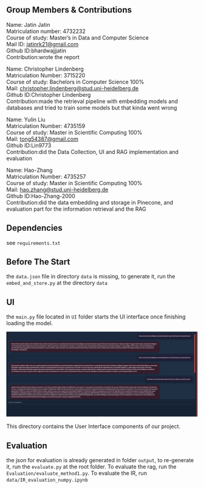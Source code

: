 ## Group Members & Contributions
Name: Jatin Jatin<br />
Matriculation number: 4732232<br />
Course of study: Master’s in Data and Computer Science <br />
Mail ID: jatinrk21@gmail.com  <br />
Github ID:bhardwajjjatin <br />
Contribution:wrote the report <br />

Name: Christopher Lindenberg<br />
Matriculation Number: 3715220<br />
Course of study: Bachelors in Computer Science 100%<br />
Mail: christopher.lindenberg@stud.uni-heidelberg.de <br />
Github ID:Christopher Lindenberg<br />
Contribution:made the retrieval pipeline with embedding models and databases and tried to train some models but that kinda went wrong<br />

Name: Yulin Liu<br />
Matriculation Number: 4735159<br />
Course of study: Master in Scientific Computing 100%<br />
Mail: tong54387@gmail.com<br />
Github ID:Lin9773<br />
Contribution:did the Data Collection, UI and RAG implementation and evaluation<br />

Name: Hao-Zhang<br />
Matriculation Number: 4735257<br />
Course of study: Master in Scientific Computing 100%<br />
Mail: hao.zhang@stud.uni-heidelberg.de<br />
Github ID:Hao-Zhang-2000<br />
Contribution:did the data embedding and storage in Pinecone, and evaluation part for the information retrieval and the RAG<br />

## Dependencies
see `requirements.txt`

## Before The Start
the `data.json` file in directory `data` is missing, to generate it, run the `embed_and_store.py` at the directory `data`

## UI
the `main.py` file located in `UI` folder starts the UI interface once finishing loading the model.

![Preview](preview1.png)

This directory contains the User Interface components of our project.

## Evaluation
the json for evaluation is already generated in folder `output`, to re-generate it, run the `evaluate.py` at the root folder. To evaluate the rag, run the `Evaluation/evaluate_method1.py`. To evaluate the IR, run `data/IR_evaluation_numpy.ipynb`






